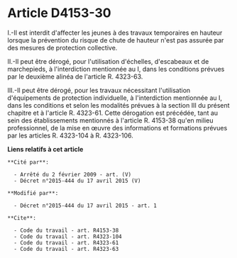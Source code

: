 # Article D4153-30

I.-Il est interdit d'affecter les jeunes à des travaux temporaires en hauteur lorsque la prévention du risque de chute de
hauteur n'est pas assurée par des mesures de protection collective. 

II.-Il peut être dérogé, pour l'utilisation d'échelles, d'escabeaux et de marchepieds, à l'interdiction mentionnée au I, dans
les conditions prévues par le deuxième alinéa de l'article R. 4323-63. 

III.-Il peut être dérogé, pour les travaux nécessitant l'utilisation d'équipements de protection individuelle, à
l'interdiction mentionnée au I, dans les conditions et selon les modalités prévues à la section III du présent chapitre et à
l'article R. 4323-61. Cette dérogation est précédée, tant au sein des établissements mentionnés à l'article R. 4153-38 qu'en
milieu professionnel, de la mise en œuvre des informations et formations prévues par les articles R. 4323-104 à R. 4323-106.

**Liens relatifs à cet article**

	**Cité par**:

	  - Arrêté du 2 février 2009 - art. (V)
	  - Décret n°2015-444 du 17 avril 2015 (V)

	**Modifié par**:

	  - Décret n°2015-444 du 17 avril 2015 - art. 1

	**Cite**:

	  - Code du travail - art. R4153-38
	  - Code du travail - art. R4323-104
	  - Code du travail - art. R4323-61
	  - Code du travail - art. R4323-63

